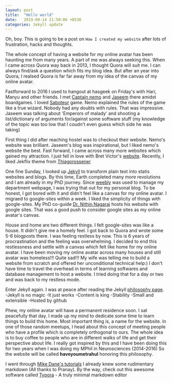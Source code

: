 ```yaml
---
layout: post
title:  "Hello world"
date:   2019-09-14 21:50:06 +0530
categories: Jekyll update
---
```

Oh, boy. This is going to be a post on `How I created my website` after lots of frustration, hacks and thoughts.

The whole concept of having a website for my online avatar has been haunting me from many years. A part of me was always seeking this. When I came across Quora way back in 2013, I thought Quora will suit me. I can always find/ask a question which fits my blog idea. But after an year into Quora, I realsed Quora is far far away from my idea of the canvas of my online avatar.

Fastforward to  2016 
I used to hangout at hasgeek on Friday's with Hari, Manyu and other friends. I met [Captain nemo](https://captnemo.in/) and [Jaseem](https://blog.jabid.in/) there amidst boardgames. I loved [Saboteur](https://boardgamegeek.com/boardgame/9220/saboteur) game. Nemo explained the rules of the game like a true wizard. Nobody had any doubts with rules. That was impressive. Jaseem was talking about 'Emperors of malady' and shooting a list/dictionary of arguments for/against some software stuff (my knowledge of the topic was too low that I coudn't even guess which side he was taking)

First thing I did after reaching hostel was to checkout their website. Nemo's website was brilliant. Jaseem's blog was inspirational, but I liked nemo's website the best. Fast forward, I came across many more websites which gained my attraction. I just fell in love with Bret Victor's [website](http://worrydream.com/). Recently, I liked Jekflix theme from [Thiagorossener](https://jekflix.rossener.com/)

One fine Sunday, I looked up [Jekyll](https://jekyllrb.com/) to transform plain text into statis websites and blogs. By this time, Earth completed many more revolutions and I am already in my PhD journey. Since [weebly](https://nphy.weebly.com/) was used to manage my department webpage, I was trying that out for my personal blog. To be honest, I got bored with it and didn't feel like a canvas for my online avatar. I migraed to google-sites within a week. I liked the simplicity of things with google-sites. My PhD co-guide [Dr. Nithin Nagaraj](https://sites.google.com/site/nithinnagaraj2/) hosts his website with google sites. That was a good push to consider google sites as my online avatar's canvas.

House and home are two different things. I felt google-sites was like a house. It didn't give me a homely feel. I got back to Quora and wrote some 5-6 blogposts there. I was feeling restless by now. This is 6 years of procrastination and the feeling was overwhelming. I decided to end this restlessness and settle with a canvas which felt like home for my online avatar. I have been moving my online avatar across many houses and still avatar was homeless!!! Quite sad!!! My wife was telling me to build a website from scratch and offered her unconditional technical help:) I don't have time to travel the overhead in terms of learning softwares and database management to host a website. I tried doing that for a day or two and was back to my restless mode.

Enter Jekyll again. I was at peace after reading the Jekyll [philosophy page](https://jekyllrb.com/philosophy/).
-Jekyll is no magic
-It just works
-Content is king
-Stability
-Small and extensible
-Hosted by github

Phew, my online avatar will have a permanent residence soon. I sat peacefully that day. I made up my mind to dedicate some time to learn things to build this home.
Most important thing is, a name for the website. In one of those random meetups, I head about this concept of meeting people who have a profile which is completely orthogonal to ours. The whole idea is to buy coffee to people who are in different walks of life and get their perspective about life. I really got inspired by this and I have been doing this for two years when I was doing my MPhil in Neurosciences (2014-2016)
So the website will be called **haveyoumetrahul** honoring this philosophy.

I went through [Mike Dane's tutorials](https://www.mikedane.com/static-site-generators/jekyll/)
I already knew some rudimentary markdown (All thanks to Pranay). By the way, check out this awesome software called [Typora](https://typora.io/) - A truly minimal markdown editor
